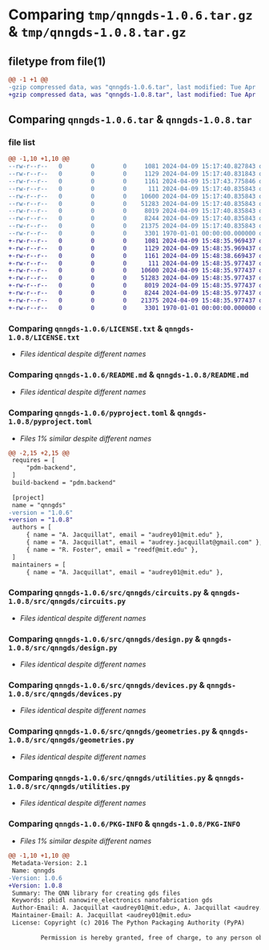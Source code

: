 # Comparing `tmp/qnngds-1.0.6.tar.gz` & `tmp/qnngds-1.0.8.tar.gz`

## filetype from file(1)

```diff
@@ -1 +1 @@
-gzip compressed data, was "qnngds-1.0.6.tar", last modified: Tue Apr  9 15:17:43 2024, max compression
+gzip compressed data, was "qnngds-1.0.8.tar", last modified: Tue Apr  9 15:48:38 2024, max compression
```

## Comparing `qnngds-1.0.6.tar` & `qnngds-1.0.8.tar`

### file list

```diff
@@ -1,10 +1,10 @@
--rw-r--r--   0        0        0     1081 2024-04-09 15:17:40.827843 qnngds-1.0.6/LICENSE.txt
--rw-r--r--   0        0        0     1129 2024-04-09 15:17:40.831843 qnngds-1.0.6/README.md
--rw-r--r--   0        0        0     1161 2024-04-09 15:17:43.775846 qnngds-1.0.6/pyproject.toml
--rw-r--r--   0        0        0      111 2024-04-09 15:17:40.835843 qnngds-1.0.6/src/qnngds/__init__.py
--rw-r--r--   0        0        0    10600 2024-04-09 15:17:40.835843 qnngds-1.0.6/src/qnngds/circuits.py
--rw-r--r--   0        0        0    51283 2024-04-09 15:17:40.835843 qnngds-1.0.6/src/qnngds/design.py
--rw-r--r--   0        0        0     8019 2024-04-09 15:17:40.835843 qnngds-1.0.6/src/qnngds/devices.py
--rw-r--r--   0        0        0     8244 2024-04-09 15:17:40.835843 qnngds-1.0.6/src/qnngds/geometries.py
--rw-r--r--   0        0        0    21375 2024-04-09 15:17:40.835843 qnngds-1.0.6/src/qnngds/utilities.py
--rw-r--r--   0        0        0     3301 1970-01-01 00:00:00.000000 qnngds-1.0.6/PKG-INFO
+-rw-r--r--   0        0        0     1081 2024-04-09 15:48:35.969437 qnngds-1.0.8/LICENSE.txt
+-rw-r--r--   0        0        0     1129 2024-04-09 15:48:35.969437 qnngds-1.0.8/README.md
+-rw-r--r--   0        0        0     1161 2024-04-09 15:48:38.669437 qnngds-1.0.8/pyproject.toml
+-rw-r--r--   0        0        0      111 2024-04-09 15:48:35.977437 qnngds-1.0.8/src/qnngds/__init__.py
+-rw-r--r--   0        0        0    10600 2024-04-09 15:48:35.977437 qnngds-1.0.8/src/qnngds/circuits.py
+-rw-r--r--   0        0        0    51283 2024-04-09 15:48:35.977437 qnngds-1.0.8/src/qnngds/design.py
+-rw-r--r--   0        0        0     8019 2024-04-09 15:48:35.977437 qnngds-1.0.8/src/qnngds/devices.py
+-rw-r--r--   0        0        0     8244 2024-04-09 15:48:35.977437 qnngds-1.0.8/src/qnngds/geometries.py
+-rw-r--r--   0        0        0    21375 2024-04-09 15:48:35.977437 qnngds-1.0.8/src/qnngds/utilities.py
+-rw-r--r--   0        0        0     3301 1970-01-01 00:00:00.000000 qnngds-1.0.8/PKG-INFO
```

### Comparing `qnngds-1.0.6/LICENSE.txt` & `qnngds-1.0.8/LICENSE.txt`

 * *Files identical despite different names*

### Comparing `qnngds-1.0.6/README.md` & `qnngds-1.0.8/README.md`

 * *Files identical despite different names*

### Comparing `qnngds-1.0.6/pyproject.toml` & `qnngds-1.0.8/pyproject.toml`

 * *Files 1% similar despite different names*

```diff
@@ -2,15 +2,15 @@
 requires = [
     "pdm-backend",
 ]
 build-backend = "pdm.backend"
 
 [project]
 name = "qnngds"
-version = "1.0.6"
+version = "1.0.8"
 authors = [
     { name = "A. Jacquillat", email = "audrey01@mit.edu" },
     { name = "A. Jacquillat", email = "audrey.jacquillat@gmail.com" },
     { name = "R. Foster", email = "reedf@mit.edu" },
 ]
 maintainers = [
     { name = "A. Jacquillat", email = "audrey01@mit.edu" },
```

### Comparing `qnngds-1.0.6/src/qnngds/circuits.py` & `qnngds-1.0.8/src/qnngds/circuits.py`

 * *Files identical despite different names*

### Comparing `qnngds-1.0.6/src/qnngds/design.py` & `qnngds-1.0.8/src/qnngds/design.py`

 * *Files identical despite different names*

### Comparing `qnngds-1.0.6/src/qnngds/devices.py` & `qnngds-1.0.8/src/qnngds/devices.py`

 * *Files identical despite different names*

### Comparing `qnngds-1.0.6/src/qnngds/geometries.py` & `qnngds-1.0.8/src/qnngds/geometries.py`

 * *Files identical despite different names*

### Comparing `qnngds-1.0.6/src/qnngds/utilities.py` & `qnngds-1.0.8/src/qnngds/utilities.py`

 * *Files identical despite different names*

### Comparing `qnngds-1.0.6/PKG-INFO` & `qnngds-1.0.8/PKG-INFO`

 * *Files 1% similar despite different names*

```diff
@@ -1,10 +1,10 @@
 Metadata-Version: 2.1
 Name: qnngds
-Version: 1.0.6
+Version: 1.0.8
 Summary: The QNN library for creating gds files
 Keywords: phidl nanowire_electronics nanofabrication gds
 Author-Email: A. Jacquillat <audrey01@mit.edu>, A. Jacquillat <audrey.jacquillat@gmail.com>, R. Foster <reedf@mit.edu>
 Maintainer-Email: A. Jacquillat <audrey01@mit.edu>
 License: Copyright (c) 2016 The Python Packaging Authority (PyPA)
         
         Permission is hereby granted, free of charge, to any person obtaining a copy of
```

